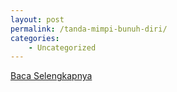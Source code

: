 ```yaml
---
layout: post
permalink: /tanda-mimpi-bunuh-diri/
categories:
    - Uncategorized
---
```


[Baca Selengkapnya](/09)